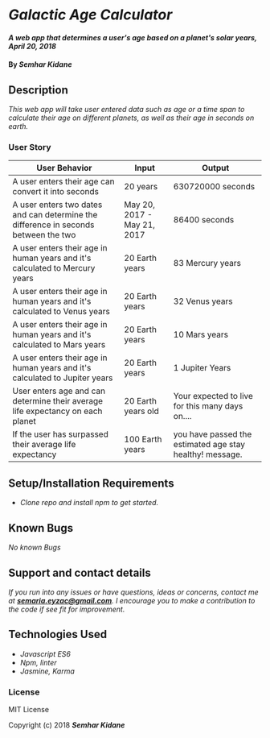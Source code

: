 # _Galactic Age Calculator_

#### _A web app that determines a user's age based on a planet's solar years, April 20, 2018_

#### By _**Semhar Kidane**_

## Description

_This web app will take user entered data such as age or a time span to calculate their age on different planets, as well as their age in seconds on earth._


### User Story

| User Behavior | Input | Output |
|----|----|----|  
| A user enters their age can convert it into seconds | 20 years | 630720000 seconds |
| A user enters two dates and can determine the difference in seconds between the two  |May 20, 2017 - May 21, 2017 | 86400 seconds |
| A user enters their age in human years and it's calculated to Mercury years | 20 Earth years | 83 Mercury years|
| A user enters their age in human years and it's calculated to Venus years | 20 Earth years  | 32 Venus years|
| A user enters their age in human years and it's calculated to Mars years | 20 Earth years  | 10 Mars years|
| A user enters their age in human years and it's calculated to Jupiter years| 20 Earth years | 1 Jupiter Years|
| User enters age and can determine their average life expectancy on each planet| 20 Earth years old | Your expected to live for this many days on....|
| If the user has surpassed their average life expectancy| 100 Earth years | you have passed the estimated age stay healthy! message.|



## Setup/Installation Requirements

* _Clone repo and install npm to get started._


## Known Bugs

_No known Bugs_


## Support and contact details

_If you run into any issues or have questions, ideas or concerns, contact me at **semaria.eyzac@gmail.com**. I encourage you to make a contribution to the code if see fit for improvement._


## Technologies Used

* _Javascript ES6_
* _Npm, linter_
* _Jasmine, Karma_

### License

MIT License

Copyright (c) 2018 **_Semhar Kidane_**

